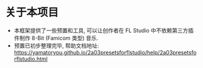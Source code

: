 # 关于本项目  
* 本框架提供了一些预置和工具, 可以让创作者在 FL Studio 中不依赖第三方插件制作 8-Bit (Famicom 类型) 音乐.  
* 预置已初步整理完毕, 帮助文档地址: https://yamatoryou.github.io/2a03presetsforflstudio/help/2a03presetsforflstudio.html  
